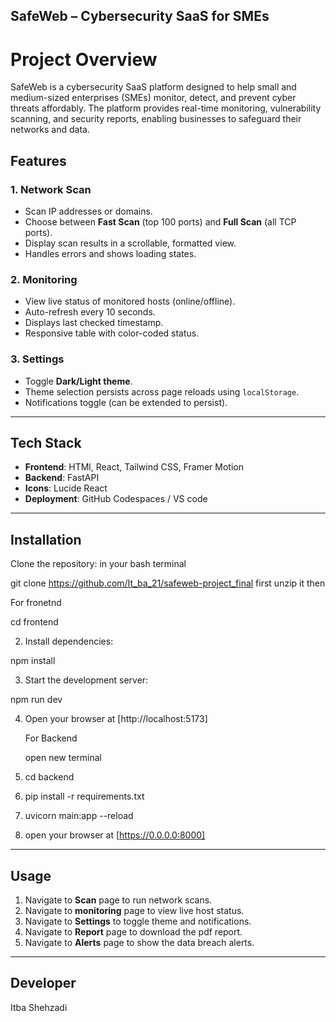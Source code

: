 ## SafeWeb – Cybersecurity SaaS for SMEs

# Project Overview

SafeWeb is a cybersecurity SaaS platform designed to help small and medium-sized enterprises (SMEs) monitor, detect, and prevent cyber threats affordably. The platform provides real-time monitoring, vulnerability scanning, and security reports, enabling businesses to safeguard their networks and data.

## Features

### 1. Network Scan
- Scan IP addresses or domains.
- Choose between **Fast Scan** (top 100 ports) and **Full Scan** (all TCP ports).
- Display scan results in a scrollable, formatted view.
- Handles errors and shows loading states.

### 2. Monitoring
- View live status of monitored hosts (online/offline).
- Auto-refresh every 10 seconds.
- Displays last checked timestamp.
- Responsive table with color-coded status.

### 3. Settings
- Toggle **Dark/Light theme**.
- Theme selection persists across page reloads using `localStorage`.
- Notifications toggle (can be extended to persist).

---

## Tech Stack

- **Frontend**: HTMl, React, Tailwind CSS, Framer Motion
- **Backend**: FastAPI 
- **Icons**: Lucide React
- **Deployment**: GitHub Codespaces / VS code 

---

## Installation

Clone the repository:
in your bash terminal 

git clone https://github.com/It_ba_21/safeweb-project_final
first unzip it then

For fronetnd

 cd frontend

2. Install dependencies:

npm install

3. Start the development server:
   
npm run dev

4. Open your browser at [http://localhost:5173]

   For Backend

   open new terminal
   
  1. cd backend

  2.  pip install -r requirements.txt

  3.  uvicorn main:app --reload

  4. open your browser at [https://0.0.0.0:8000]

---

## Usage

1. Navigate to **Scan** page to run network scans.
2. Navigate to **monitoring** page to view live host status.
3. Navigate to **Settings** to toggle theme and notifications.
4. Navigate to **Report** page to download the pdf report.
5. Navigate to **Alerts** page to show the data breach alerts.

---


## Developer
Itba Shehzadi
```
